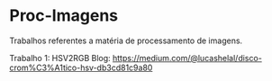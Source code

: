 # Proc-Imagens


Trabalhos referentes a matéria de processamento de imagens.

Trabalho 1: HSV2RGB
Blog: https://medium.com/@lucashelal/disco-crom%C3%A1tico-hsv-db3cd81c9a80
